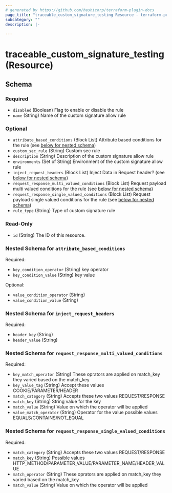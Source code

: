 ```yaml
---
# generated by https://github.com/hashicorp/terraform-plugin-docs
page_title: "traceable_custom_signature_testing Resource - terraform-provider-traceable"
subcategory: ""
description: |-
  
---
```


# traceable_custom_signature_testing (Resource)





<!-- schema generated by tfplugindocs -->
## Schema

### Required

- `disabled` (Boolean) Flag to enable or disable the rule
- `name` (String) Name of the custom signature allow rule

### Optional

- `attribute_based_conditions` (Block List) Attribute based conditions for the rule (see [below for nested schema](#nestedblock--attribute_based_conditions))
- `custom_sec_rule` (String) Custom sec rule
- `description` (String) Description of the custom signature allow rule
- `environments` (Set of String) Environment of the custom signature allow rule
- `inject_request_headers` (Block List) Inject Data in Request header? (see [below for nested schema](#nestedblock--inject_request_headers))
- `request_response_multi_valued_conditions` (Block List) Request payload multi valued conditions for the rule (see [below for nested schema](#nestedblock--request_response_multi_valued_conditions))
- `request_response_single_valued_conditions` (Block List) Request payload single valued conditions for the rule (see [below for nested schema](#nestedblock--request_response_single_valued_conditions))
- `rule_type` (String) Type of custom signature rule

### Read-Only

- `id` (String) The ID of this resource.

<a id="nestedblock--attribute_based_conditions"></a>
### Nested Schema for `attribute_based_conditions`

Required:

- `key_condition_operator` (String) key operator
- `key_condition_value` (String) key value

Optional:

- `value_condition_operator` (String)
- `value_condition_value` (String)


<a id="nestedblock--inject_request_headers"></a>
### Nested Schema for `inject_request_headers`

Required:

- `header_key` (String)
- `header_value` (String)


<a id="nestedblock--request_response_multi_valued_conditions"></a>
### Nested Schema for `request_response_multi_valued_conditions`

Required:

- `key_match_operator` (String) These oprators are applied on match_key they varied based on the match_key
- `key_value_tag` (String) Accept these values COOKIE/PARAMETER/HEADER
- `match_category` (String) Accepts these two values REQUEST/RESPONSE
- `match_key` (String) String value for the key
- `match_value` (String) Value on which the operator will be applied
- `value_match_operator` (String) Operator for the value possible values EQUALS/CONTAINS/NOT_EQUAL


<a id="nestedblock--request_response_single_valued_conditions"></a>
### Nested Schema for `request_response_single_valued_conditions`

Required:

- `match_category` (String) Accepts these two values REQUEST/RESPONSE
- `match_key` (String) Possible values HTTP_METHOD/PARAMETER_VALUE/PARAMETER_NAME/HEADER_VALUE
- `match_operator` (String) These oprators are applied on match_key they varied based on the match_key
- `match_value` (String) Value on which the operator will be applied

